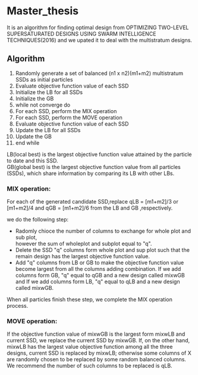 # Master_thesis
It is an algorithm for finding optimal design from OPTIMIZING TWO-LEVEL SUPERSATURATED DESIGNS USING SWARM INTELLIGENCE TECHNIQUES(2016)
and we upated it to deal with the multistratum designs.

## Algorithm
1.  Randomly generate a set of balanced (n1 x n2)(m1+m2) multistratum SSDs as initial particles  
2.  Evaluate objective function value of each SSD  
3.  Initialize the LB for all SSDs 
4.  Initialize the GB 
5.  while not converge do   
6.   For each SSD, perform the MIX operation     
7.   For each SSD, perform the MOVE operation  
8.   Evaluate objective function value of each SSD   
9.   Update the LB for all SSDs  
10.  Update the GB
11. end while  

LB(local best) is the largest objective function value attained by the particle to date and this SSD.<br /> 
GB(global best) is the largest objective function value from all particles (SSDs), 
which share information by comparing its LB with other LBs.<br /> 

### MIX operation:    
  For each of the generated candidate SSD,replace qLB = [m1+m2]/3 or  
[m1+m2]/4 and qGB = [m1+m2]/6 from the LB and GB ,respectively. 

we do the following step:   
* Radomly chioce the number of columns to exchange for whole plot and sub plot,    
  however the sum of wholeplot and subplot equal to "q". 
* Delete the SSD "q" columns form whole plot and sup plot such that the remain design has the largest objective function value.    
* Add "q" columns from LB or GB to make the objective function value become largest from all the columns adding combination. 
  If we add columns form GB, "q" equal to qGB and a new design called mixwGB and If we add columns form LB, "q" equal to qLB and a new design called mixwGB.<br /> 
  
When all particles finish these step, we complete the MIX operation process. 

### MOVE operation:  
  If the objective function value of mixwGB is the largest form mixwLB and current SSD, we replace the current SSD by mixwGB. 
  If, on the other hand, mixwLB has the largest value objective function among all the three designs, current SSD is replaced by mixwLB; otherwise some columns of X are randomly chosen to be replaced by some random balanced 
columns. We recommend the number of such columns to be replaced is qLB.
